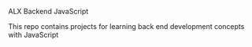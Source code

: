 ALX Backend JavaScript

This repo contains projects for learning back end development concepts with JavaScript
